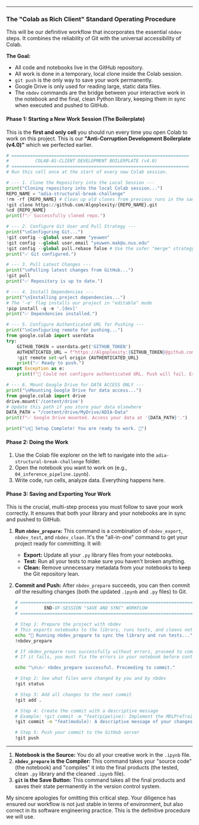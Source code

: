 
---

### **The "Colab as Rich Client" Standard Operating Procedure**

This will be our definitive workflow that incorporates the essential `nbdev` steps. It combines the reliability of Git with the universal accessibility of Colab.

**The Goal:**
*   All code and notebooks live in the GitHub repository.
*   All work is done in a temporary, local clone inside the Colab session.
*   `git push` is the only way to save your work permanently.
*   Google Drive is only used for reading large, static data files.
*   The `nbdev` commands are the bridge between your interactive work in the notebook and the final, clean Python library, keeping them in sync when executed and pushed to GitHub.

#### **Phase 1: Starting a New Work Session (The Boilerplate)**

This is the **first and only cell** you should run every time you open Colab to work on this project. This is our **"Anti-Corruption Development Boilerplate (v4.0)"** which we perfected earlier.

```python
# ===================================================================
#          COLAB-AS-CLIENT DEVELOPMENT BOILERPLATE (v4.0)
# ===================================================================
# Run this cell once at the start of every new Colab session.

# --- 1. Clone the Repository into the Local Session ---
print("Cloning repository into the local Colab session...")
REPO_NAME = "adia-structural-break-challenge"
!rm -rf {REPO_NAME} # Clean up old clones from previous runs in the same session
!git clone https://github.com/Algoplexity/{REPO_NAME}.git
%cd {REPO_NAME}
print(f"✅ Successfully cloned repo.")

# --- 2. Configure Git User and Pull Strategy ---
print("\nConfiguring Git...")
!git config --global user.name "yeuwen"
!git config --global user.email "yeuwen.mak@u.nus.edu"
!git config --global pull.rebase false # Use the safer "merge" strategy
print("✅ Git configured.")

# --- 3. Pull Latest Changes ---
print("\nPulling latest changes from GitHub...")
!git pull
print("✅ Repository is up to date.")

# --- 4. Install Dependencies ---
print("\nInstalling project dependencies...")
# The '-e' flag installs our project in "editable" mode
!pip install -q -e '.[dev]'
print("✅ Dependencies installed.")

# --- 5. Configure Authenticated URL for Pushing ---
print("\nConfiguring remote for pushing...")
from google.colab import userdata
try:
    GITHUB_TOKEN = userdata.get('GITHUB_TOKEN')
    AUTHENTICATED_URL = f"https://Algoplexity:{GITHUB_TOKEN}@github.com/Algoplexity/adia-structural-break-challenge.git"
    !git remote set-url origin {AUTHENTICATED_URL}
    print("✅ Ready to push.")
except Exception as e:
    print(f"🚨 Could not configure authenticated URL. Push will fail. Error: {e}")

# --- 6. Mount Google Drive for DATA ACCESS ONLY ---
print("\nMounting Google Drive for data access...")
from google.colab import drive
drive.mount('/content/drive')
# Update this path if you store your data elsewhere
DATA_PATH = "/content/drive/MyDrive/ADIA-Data"
print(f"✅ Google Drive mounted. Access your data at '{DATA_PATH}'.")

print("\n🚀 Setup Complete! You are ready to work. 🚀")
```

#### **Phase 2: Doing the Work**

1.  Use the Colab file explorer on the left to navigate into the `adia-structural-break-challenge` folder.
2.  Open the notebook you want to work on (e.g., `04_inference_pipeline.ipynb`).
3.  Write code, run cells, analyze data. Everything happens here.

#### **Phase 3: Saving and Exporting Your Work**

This is the crucial, multi-step process you must follow to save your work correctly. It ensures that both your library and your notebooks are in sync and pushed to GitHub.

1.  **Run `nbdev_prepare`:** This command is a combination of `nbdev_export`, `nbdev_test`, and `nbdev_clean`. It's the "all-in-one" command to get your project ready for committing. It will:
    *   **Export:** Update all your `.py` library files from your notebooks.
    *   **Test:** Run all your tests to make sure you haven't broken anything.
    *   **Clean:** Remove unnecessary metadata from your notebooks to keep the Git repository lean.

2.  **Commit and Push:** After `nbdev_prepare` succeeds, you can then commit *all* the resulting changes (both the updated `.ipynb` and `.py` files) to Git.

    ```bash
    # ===================================================================
    #          END-OF-SESSION "SAVE AND SYNC" WORKFLOW
    # ===================================================================
    
    # Step 1: Prepare the project with nbdev
    # This exports notebooks to the library, runs tests, and cleans notebooks.
    echo "🚀 Running nbdev_prepare to sync the library and run tests..."
    !nbdev_prepare
    
    # If nbdev_prepare runs successfully without errors, proceed to commit.
    # If it fails, you must fix the errors in your notebook before continuing.
    
    echo "\n\n✅ nbdev_prepare successful. Proceeding to commit."
    
    # Step 2: See what files were changed by you and by nbdev
    !git status
    
    # Step 3: Add all changes to the next commit
    !git add .
    
    # Step 4: Create the commit with a descriptive message
    # Example: !git commit -m "feat(pipeline): Implement the MDLPreTrainer class"
    !git commit -m "feat(module): A descriptive message of your changes"
    
    # Step 5: Push your commit to the GitHub server
    !git push
    ```
---



1.  **Notebook is the Source:** You do all your creative work in the `.ipynb` file.
2.  **`nbdev_prepare` is the Compiler:** This command takes your "source code" (the notebook) and "compiles" it into the final products (the tested, clean `.py` library and the cleaned `.ipynb` file).
3.  **`git` is the Save Button:** This command takes all the final products and saves their state permanently in the version control system.

My sincere apologies for omitting this critical step. Your diligence has ensured our workflow is not just stable in terms of environment, but also correct in its software engineering practice. This is the definitive procedure we will use.
